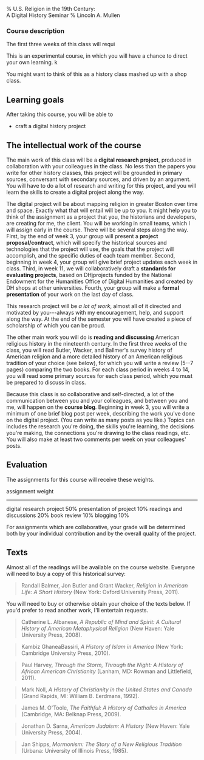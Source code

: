 % U.S. Religion in the 19th Century:  
  A Digital History Seminar
% Lincoln A. Mullen

### Course description

The first three weeks of this class will requi

This is an experimental course, in which you will have a chance to
direct your own learning. k

You might want to think of this as a history class mashed up with a shop
class.

## Learning goals

After taking this course, you will be able to

-   craft a digital history project

## The intellectual work of the course

The main work of this class will be a **digital research project**,
produced in collaboration with your colleagues in the class. No less
than the papers you write for other history classes, this project will
be grounded in primary sources, conversant with secondary sources, and
driven by an argument. You will have to do a lot of research and writing
for this project, and you will learn the skills to create a digital
project along the way.

The digital project will be about mapping religion in greater Boston
over time and space. Exactly what that will entail will be up to you. It
might help you to think of the assignment as a project that you, the
historians and developers, are creating for me, the client. You will be
working in small teams, which I will assign early in the course. There
will be several steps along the way. First, by the end of week 3, your
group will present a **project proposal/contract**, which will specify
the historical sources and technologies that the project will use, the
goals that the project will accomplish, and the specific duties of each
team member. Second, beginning in week 4, your group will give brief
project updates each week in class. Third, in week 11, we will
collaboratively draft a **standards for evaluating projects**, based on
DHjprojects funded by the National Endowment for the Humanities Office
of Digital Humanities and created by DH shops at other universities.
Fourth, your group will make a **formal presentation** of your work on
the last day of class.

This research project will be *a lot of work*, almost all of it directed
and motivated by you---always with my encouragement, help, and support
along the way. At the end of the semester you will have created a piece
of scholarship of which you can be proud.

The other main work you will do is **reading and discussing** American
religious history in the nineteenth century. In the first three weeks of
the class, you will read Butler, Wacker, and Ballmer's survey history of
American religion and a more detailed history of an American religious
tradition of your choice (see below), for which you will write a review
(5--7 pages) comparing the two books. For each class period in weeks 4
to 14, you will read some primary sources for each class period, which
you must be prepared to discuss in class.

Because this class is so collaborative and self-directed, a lot of the
communication between you and your colleagues, and between you and me,
will happen on the **course blog**. Beginning in week 3, you will write
a minimum of one brief blog post per week, describing the work you've
done on the digital project. (You can write as many posts as you like.)
Topics can includes the research you're doing, the skills you're
learning, the decisions you're making, the connections you're drawing to
the class readings, etc. You will also make at least two comments per
week on your colleagues' posts.

## Evaluation

The assignments for this course will receive these weights.

  assignment                 weight
  -------------------------- --------
  digital research project   50%
  presentation of project    10%
  readings and discussions   20%
  book review                10%
  blogging                   10%

For assignments which are collaborative, your grade will be determined
both by your individual contribution and by the overall quality of the
project.

## Texts

Almost all of the readings will be available on the course website.
Everyone will need to buy a copy of this historical survey:

> Randall Balmer, Jon Butler and Grant Wacker, *Religion in American
> Life: A Short History* (New York: Oxford University Press, 2011).

You will need to buy or otherwise obtain your choice of the texts below.
If you'd prefer to read another work, I'll entertain requests.

> Catherine L. Albanese, *A Republic of Mind and Spirit: A Cultural
> History of American Metaphysical Religion* (New Haven: Yale University
> Press, 2008).

> Kambiz GhaneaBassiri, *A History of Islam in America* (New York:
> Cambridge University Press, 2010).

> Paul Harvey, *Through the Storm, Through the Night: A History of
> African American Christianity* (Lanham, MD: Rowman and Littlefield,
> 2011).

> Mark Noll, *A History of Christianity in the United States and Canada*
> (Grand Rapids, MI: William B. Eerdmans, 1992).

> James M. O'Toole, *The Faithful: A History of Catholics in America*
> (Cambridge, MA: Belknap Press, 2009).

> Jonathan D. Sarna, *American Judaism: A History* (New Haven: Yale
> University Press, 2004).

> Jan Shipps, *Mormonism: The Story of a New Religious Tradition*
> (Urbana: University of Illinois Press, 1985).
